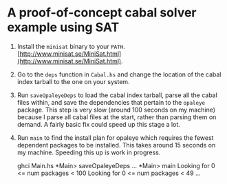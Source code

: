 # A proof-of-concept cabal solver example using SAT

1. Install the `minisat` binary to your `PATH`.
[http://www.minisat.se/MiniSat.html](http://www.minisat.se/MiniSat.html).

2. Go to the `deps` function in `Cabal.hs` and change the location of
the cabal index tarball to the one on your system.

3. Run `saveOpaleyeDeps` to load the cabal index tarball, parse all
the cabal files within, and save the dependencies that pertain to the
`opaleye` package.  This step is very slow (around 100 seconds on my
machine) because I parse all cabal files at the start, rather than
parsing them on demand.  A fairly basic fix could speed up this stage
a lot.

4. Run `main` to find the install plan for opaleye which requires the
fewest dependent packages to be installed.  This takes around 15
seconds on my machine.  Speeding this up is work in progress.

    ghci Main.hs
    *Main> saveOpaleyeDeps
    ...
    *Main> main
    Looking for 0 <= num packages < 100
    Looking for 0 <= num packages < 49
    ...
